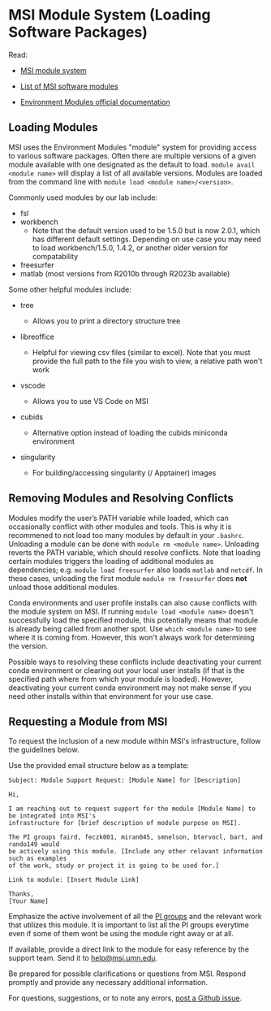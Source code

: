 # MSI Module System (Loading Software Packages)

Read: 

* [MSI module system](https://www.msi.umn.edu/support/faq/what-software-does-msi-offer-how-do-i-access-it)

* [List of MSI software modules](https://www.msi.umn.edu/software)

* [Environment Modules official documentation](https://modules.readthedocs.io/en/latest/)

## Loading Modules

MSI uses the Environment Modules "module" system for providing access to various software packages. Often there are multiple versions of a given module available with one designated as the default to load.  `module avail <module name>` will display a list of all available versions. Modules are loaded from the command line with `module load <module name>/<version>`.

Commonly used modules by our lab include:

* fsl 
* workbench 
    - Note that the default version used to be 1.5.0 but is now 2.0.1, which has different default settings. Depending on use case you may need to load workbench/1.5.0, 1.4.2, or another older version for compatability
* freesurfer
* matlab (most versions from R2010b through R2023b available)

Some other helpful modules include:

* tree
    - Allows you to print a directory structure tree

* libreoffice
    - Helpful for viewing csv files (similar to excel). Note that you must provide the full path to the file you wish to view, a relative path won't work

* vscode
    - Allows you to use VS Code on MSI

* cubids
    - Alternative option instead of loading the cubids miniconda environment

* singularity
    - For building/accessing singularity (/ Apptainer) images 

## Removing Modules and Resolving Conflicts 

Modules modify the user’s PATH variable while loaded, which can occasionally conflict with other modules and tools. This is why it is recommened to not load too many modules by default in your `.bashrc`. Unloading a module can be done with `module rm <module name>`. Unloading reverts the PATH variable, which should resolve conflicts. Note that loading certain modules triggers the loading of additional modules as dependencies; e.g. `module load freesurfer` also loads `matlab` and `netcdf`. In these cases, unloading the first module `module rm freesurfer` does **not** unload those additional modules. 

Conda environments and user profile installs can also cause conflicts with the module system on MSI. If running `module load <module name>` doesn't successfully load the specified module, this potentially means that module is already being called from another spot. Use `which <module name>` to see where it is coming from. However, this won't always work for determining the version. 

Possible ways to resolving these conflicts include deactivating your current conda environment or clearing out your local user installs (if that is the specified path where from which your module is loaded). However, deactivating your current conda environment may not make sense if you need other installs within that environment for your use case.  

## Requesting a Module from MSI

To request the inclusion of a new module within MSI's infrastructure, follow the guidelines below. 

Use the provided email structure below as a template:

```
Subject: Module Support Request: [Module Name] for [Description]

Hi,

I am reaching out to request support for the module [Module Name] to be integrated into MSI's 
infrastructure for [brief description of module purpose on MSI]. 

The PI groups faird, feczk001, miran045, smnelson, btervocl, bart, and rando149 would 
be actively using this module. [Include any other relavant information such as examples 
of the work, study or project it is going to be used for.]

Link to module: [Insert Module Link]

Thanks,
[Your Name]
```

Emphasize the active involvement of all the [PI groups](hcp.md#tier-1-storage) and the relevant work that utilizes this module. It is important to list all the PI groups everytime even if some of them wont be using the module right away or at all.

If available, provide a direct link to the module for easy reference by the support team.
Send it to help@msi.umn.edu.

Be prepared for possible clarifications or questions from MSI.
Respond promptly and provide any necessary additional information.


For questions, suggestions, or to note any errors, [post a Github issue](https://github.com/DCAN-Labs/cdni-brain/issues).
